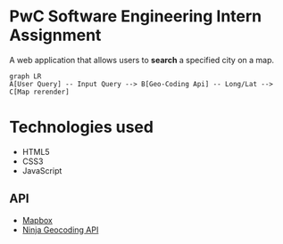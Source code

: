 # PwC Software Engineering Intern Assignment 

A web application that allows users to **search** a specified city on a map.

```mermaid
graph LR
A[User Query] -- Input Query --> B[Geo-Coding Api] -- Long/Lat --> C[Map rerender]
```


# Technologies used

 - HTML5
 - CSS3
 - JavaScript

## API
- [Mapbox](https://docs.mapbox.com/mapbox-gl-js)
- [Ninja Geocoding API](https://api-ninjas.com/api/geocoding)
